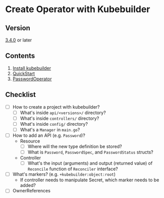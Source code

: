 # Create Operator with Kubebuilder

## Version

[3.4.0](https://github.com/kubernetes-sigs/kubebuilder/releases/tag/v3.4.0) or later

## Contents

1. [Install kubebuilder](01-install)
1. [QuickStart](02-quick-start)
1. [PasswordOperator](03-password-operator)

## Checklist

- [ ] How to create a project with kubebuilder?
    - [ ] What's inside `api/<versions>/` directory?
    - [ ] What's inside `controllers/` directory?
    - [ ] What's inside `config/` directory?
    - [ ] What's a `Manager` in `main.go`?
- [ ] How to add an API (e.g. `Password`)?
    - Resource
        - [ ] Where will the new type definition be stored?
        - [ ] What is `Password`, `PasswordSpec`, and `PasswordStatus` structs?
    - Controller
        - [ ] What's the input (arguments) and output (returned value) of `Reconcile` function of `Reconciler` interface?
- [ ] What's markers? (e.g. `+kubebuilder:object:root`)
    - If controller needs to manipulate Secret, which marker needs to be added?
- [ ] OwnerReferences
